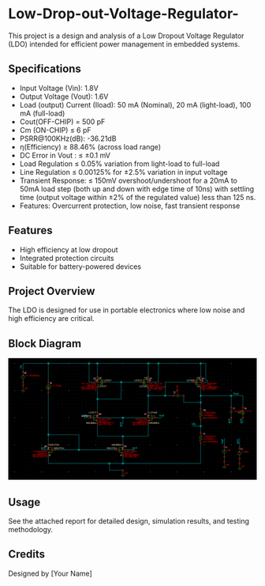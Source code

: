 # Low-Drop-out-Voltage-Regulator-
This project is a design and analysis of a Low Dropout Voltage Regulator (LDO) intended for efficient power management in embedded systems.
## Specifications
- Input Voltage (Vin): 1.8V
- Output Voltage (Vout): 1.6V
- Load (output) Current (Iload): 50 mA (Nominal), 20 mA (light-load), 100 mA (full-load)
- Cout(OFF-CHIP) = 500 pF
- Cm (ON-CHIP) ≤ 6 pF
- PSRR@100KHz(dB): -36.21dB
- η(Efficiency) ≥ 88.46% (across load range)
- DC Error in Vout : ≤ ±0.1 mV 
- Load Regulation ≤ 0.05% variation from light-load to full-load
- Line Regulation ≤ 0.00125% for ±2.5% variation in input voltage
- Transient Response: ≤ 150mV overshoot/undershoot for a 20mA to 50mA load step (both up and down with
   edge time of 10ns) with settling time (output voltage within ±2% of the regulated value) less than 125 ns.
- Features: Overcurrent protection, low noise, fast transient response

## Features
- High efficiency at low dropout
- Integrated protection circuits
- Suitable for battery-powered devices

## Project Overview
The LDO is designed for use in portable electronics where low noise and high efficiency are critical.

## Block Diagram
![Block Diagram](Block_Diagram.png)

## Usage
See the attached report for detailed design, simulation results, and testing methodology.

## Credits
Designed by [Your Name]
